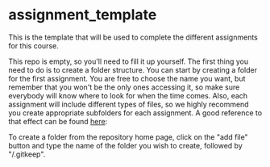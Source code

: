 # assignment_template
This is the template that will be used to complete the different assignments for this course.

This repo is empty, so you'll need to fill it up yourself. The first thing you need to do is to create a folder structure. You can start by creating a folder for the first assignment. You are free to choose the name you want, but remember that you won't be the only ones accessing it, so make sure everybody will know where to look for when the time comes. Also, each assignment will include different types of files, so we highly recommend you create appropriate subfolders for each assignment. A good reference to that effect can be found [here](https://journals.plos.org/ploscompbiol/article?id=10.1371/journal.pcbi.1005510#sec009):

To create a folder from the repository home page, click on the "add file" button and type the name of the folder you wish to create, followed by "/.gitkeep".
